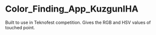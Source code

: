 # Color_Finding_App_KuzgunIHA
Built to use in Teknofest competition. Gives the RGB and HSV values of touched point. 
